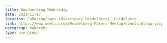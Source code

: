 ```yaml
---
title: Woodworking Wednesday
date: 2021-11-17
location: CoMakingSpace (Makerspace Heidelberg), Heidelberg
link: https://www.meetup.com/Heidelberg-Makers-Meetup/events/dlsqwryccpbwb/
usergroup: makershd
type: usergroup
---
```

